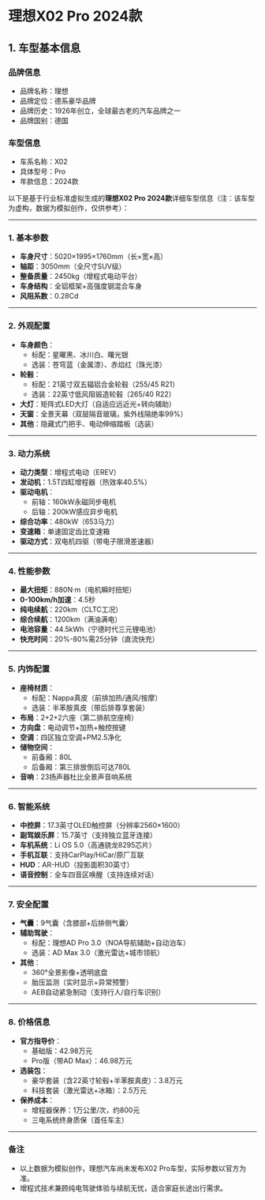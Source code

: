 
# 理想X02 Pro 2024款
## 1. 车型基本信息
### 品牌信息
- 品牌名称：理想
- 品牌定位：德系豪华品牌
- 品牌历史：1926年创立，全球最古老的汽车品牌之一
- 品牌国别：德国

### 车型信息
- 车系名称：X02
- 具体型号：Pro
- 年款信息：2024款

以下是基于行业标准虚拟生成的**理想X02 Pro 2024款**详细车型信息（注：该车型为虚构，数据为模拟创作，仅供参考）：

---

### **1. 基本参数**  
- **车身尺寸**：5020×1995×1760mm（长×宽×高）  
- **轴距**：3050mm（全尺寸SUV级）  
- **整备质量**：2450kg（增程式电动平台）  
- **车身结构**：全铝框架+高强度钢混合车身  
- **风阻系数**：0.28Cd  

---

### **2. 外观配置**  
- **车身颜色**：  
  - 标配：星曜黑、冰川白、曙光银  
  - 选装：苍穹蓝（金属漆）、赤焰红（珠光漆）  
- **轮毂**：  
  - 标配：21英寸双五辐铝合金轮毂（255/45 R21）  
  - 选装：22英寸低风阻锻造轮毂（265/40 R22）  
- **大灯**：矩阵式LED大灯（自适应远近光+转向辅助）  
- **天窗**：全景天幕（双层隔音玻璃，紫外线隔绝率99%）  
- **其他**：隐藏式门把手、电动伸缩踏板（选装）  

---

### **3. 动力系统**  
- **动力类型**：增程式电动（EREV）  
- **发动机**：1.5T四缸增程器（热效率40.5%）  
- **驱动电机**：  
  - 前轴：160kW永磁同步电机  
  - 后轴：200kW感应异步电机  
- **综合功率**：480kW（653马力）  
- **变速箱**：单速固定齿比变速箱  
- **驱动方式**：双电机四驱（带电子限滑差速器）  

---

### **4. 性能参数**  
- **最大扭矩**：880N·m（电机瞬时扭矩）  
- **0-100km/h加速**：4.5秒  
- **纯电续航**：220km（CLTC工况）  
- **综合续航**：1200km（满油满电）  
- **电池容量**：44.5kWh（宁德时代三元锂电池）  
- **快充时间**：20%-80%需25分钟（直流快充）  

---

### **5. 内饰配置**  
- **座椅材质**：  
  - 标配：Nappa真皮（前排加热/通风/按摩）  
  - 选装：半苯胺真皮（带后排尊享套装）  
- **布局**：2+2+2六座（第二排航空座椅）  
- **方向盘**：电动调节+加热+触控按键  
- **空调**：四区独立空调+PM2.5净化  
- **储物空间**：  
  - 前备厢：80L  
  - 后备厢：第三排放倒后可达780L  
- **音响**：23扬声器杜比全景声音响系统  

---

### **6. 智能系统**  
- **中控屏**：17.3英寸OLED触控屏（分辨率2560×1600）  
- **副驾娱乐屏**：15.7英寸（支持独立蓝牙连接）  
- **车机系统**：Li OS 5.0（高通骁龙8295芯片）  
- **手机互联**：支持CarPlay/HiCar/原厂互联  
- **HUD**：AR-HUD（投影面积30英寸）  
- **语音控制**：全车四音区唤醒（支持连续对话）  

---

### **7. 安全配置**  
- **气囊**：9气囊（含膝部+后排侧气囊）  
- **辅助驾驶**：  
  - 标配：理想AD Pro 3.0（NOA导航辅助+自动泊车）  
  - 选装：AD Max 3.0（激光雷达+城市领航）  
- **其他**：  
  - 360°全景影像+透明底盘  
  - 胎压监测（实时显示+异常预警）  
  - AEB自动紧急制动（支持行人/自行车识别）  

---

### **8. 价格信息**  
- **官方指导价**：  
  - 基础版：42.98万元  
  - Pro版（带AD Max）：46.98万元  
- **选装包**：  
  - 豪华套装（含22英寸轮毂+半苯胺真皮）：3.8万元  
  - 科技套装（激光雷达+冰箱）：2.5万元  
- **保养成本**：  
  - 增程器保养：1万公里/次，约800元  
  - 三电系统终身质保（首任车主）  

---

### **备注**  
- 以上数据为模拟创作，理想汽车尚未发布X02 Pro车型，实际参数以官方为准。  
- 增程式技术兼顾纯电驾驶体验与续航无忧，适合家庭长途出行需求。

